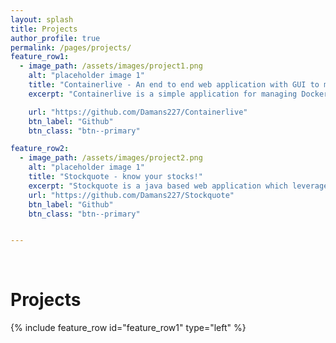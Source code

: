 ```yaml
---
layout: splash
title: Projects
author_profile: true
permalink: /pages/projects/
feature_row1:
  - image_path: /assets/images/project1.png
    alt: "placeholder image 1"
    title: "Containerlive - An end to end web application with GUI to manage Docker-Host."
    excerpt: "Containerlive is a simple application for managing Docker Containers on Mac, Linux and Windows. It is a Java based project built as a management solution for Docker. It consists of a web UI that allows you to easily manage your Docker Containers and Images."

    url: "https://github.com/Damans227/Containerlive"
    btn_label: "Github"
    btn_class: "btn--primary"

feature_row2:
  - image_path: /assets/images/project2.png
    alt: "placeholder image 1"
    title: "Stockquote - know your stocks!"
    excerpt: "Stockquote is a java based web application which leverages Yahoo-Finance API to request detailed information, some statistics and historical quotes on stocks. Stockquote has a simple and easy to follow user interface built using bootstrap 4."
    url: "https://github.com/Damans227/Stockquote"
    btn_label: "Github"
    btn_class: "btn--primary"


---
```

<br>

<h1>Projects</h1>


{% include feature_row id="feature_row1" type="left" %}


<!--{% include feature_row id="feature_row2" type="right" %} -->



